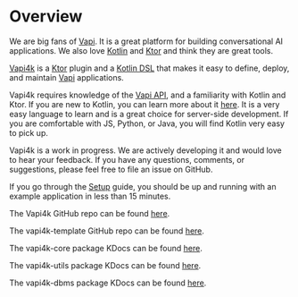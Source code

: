 # Overview

We are big fans of [Vapi](https://vapi.ai). It is a great platform for building conversational AI applications.
We also love [Kotlin](https://kotlinlang.org) and [Ktor](https://ktor.io) and think they are great tools.

[Vapi4k](https://github.com/vapi4k/vapi4k) is a [Ktor](https://ktor.io) plugin and
a [Kotlin DSL](https://kotlinlang.org/docs/type-safe-builders.html)
that makes it easy to define, deploy, and maintain [Vapi](https://vapi.ai) applications.

Vapi4k requires knowledge of the [Vapi API](https://docs.vapi.ai/api-reference/assistants/create-assistant),
and a familiarity with Kotlin and Ktor. If you are
new to Kotlin, you can learn more about it [here](https://kotlinlang.org/docs/home.html). It is a very easy
language to learn and is a great choice for server-side development. If you are comfortable with JS, Python, or Java,
you will find Kotlin very easy to pick up.

Vapi4k is a work in progress. We are actively developing it and would love to hear your feedback.
If you have any questions, comments, or suggestions, please feel free to file an issue on GitHub.

If you go through the [Setup](https://vapi4k.github.io/vapi4k/setup.html) guide, you should
be up and running with an example application in less than 15 minutes.

The Vapi4k GitHub repo can be found [here](https://github.com/vapi4k/vapi4k).

The vapi4k-template GitHub repo can be found [here](https://github.com/vapi4k/vapi4k-template).

The vapi4k-core package KDocs can be found [here](https://vapi4k.github.io/vapi4k/core/index.html).

The vapi4k-utils package KDocs can be found [here](https://vapi4k.github.io/vapi4k/utils/index.html).

The vapi4k-dbms package KDocs can be found [here](https://vapi4k.github.io/vapi4k/dbms/index.html).
